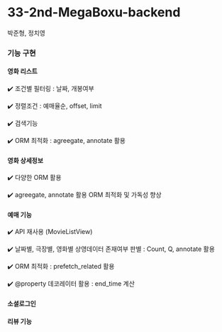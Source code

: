 # 33-2nd-MegaBoxu-backend
박준형, 정치영

### 기능 구현

#### 영화 리스트

✔️ 조건별 필터링 : 날짜, 개봉여부

✔️ 정렬조건 : 예매율순, offset, limit

✔️ 검색기능

✔️ ORM 최적화 : agreegate, annotate 활용

#### 영화 상세정보

✔️ 다양한 ORM 활용

✔️ agreegate, annotate 활용 ORM 최적화 및 가독성 향상

#### 예매 기능

✔️ API 재사용 (MovieListView)

✔️ 날짜별, 극장별, 영화별 상영데이터 존재여부 판별
: Count, Q, annotate 활용

✔️ ORM 최적화 : prefetch_related 활용

✔️ @property 데코레이터 활용 : end_time 계산

#### 소셜로그인

#### 리뷰 기능
